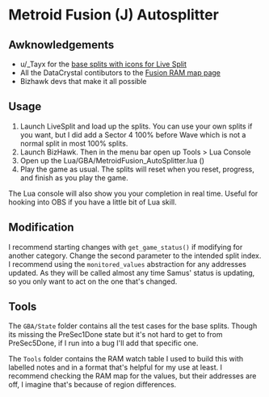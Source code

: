 # Metroid Fusion (J) Autosplitter

## Awknowledgements

- u/_Tayx for the [base splits with icons for Live Split](https://www.reddit.com/r/Metroid/comments/7uiobn/fusion_speedrunners_just_made_some_cool_splits/)
- All the DataCrystal contibutors to the [Fusion RAM map page](https://datacrystal.tcrf.net/wiki/Metroid_Fusion/RAM_map)
- Bizhawk devs that make it all possible

## Usage

1. Launch LiveSplit and load up the splits. You can use your own splits if you want, but I did add a Sector 4 100% before Wave which is not a normal split in most 100% splits.
1. Launch BizHawk. Then in the menu bar open up Tools > Lua Console
1. Open up the Lua/GBA/MetroidFusion_AutoSplitter.lua ()
1. Play the game as usual. The splits will reset when you reset, progress, and finish as you play the game. 

The Lua console will also show you your completion in real time. Useful for hooking into OBS if you have a little bit of Lua skill.

## Modification

I recommend starting changes with `get_game_status()` if modifying for another category. Change the second parameter to the intended split index. I recommend using the `monitored_values` abstraction for any addresses updated. As they will be called almost any time Samus' status is updating, so you only want to act on the one that's changed.

## Tools

The `GBA/State` folder contains all the test cases for the base splits. Though its missing the PreSec1Done state but it's not hard to get to from PreSec5Done, if I run into a bug I'll add that specific one.

The `Tools` folder contains the RAM watch table I used to build this with labelled notes and in a format that's helpful for my use at least. I recommend checking the RAM map for the values, but their addresses are off, I imagine that's because of region differences.